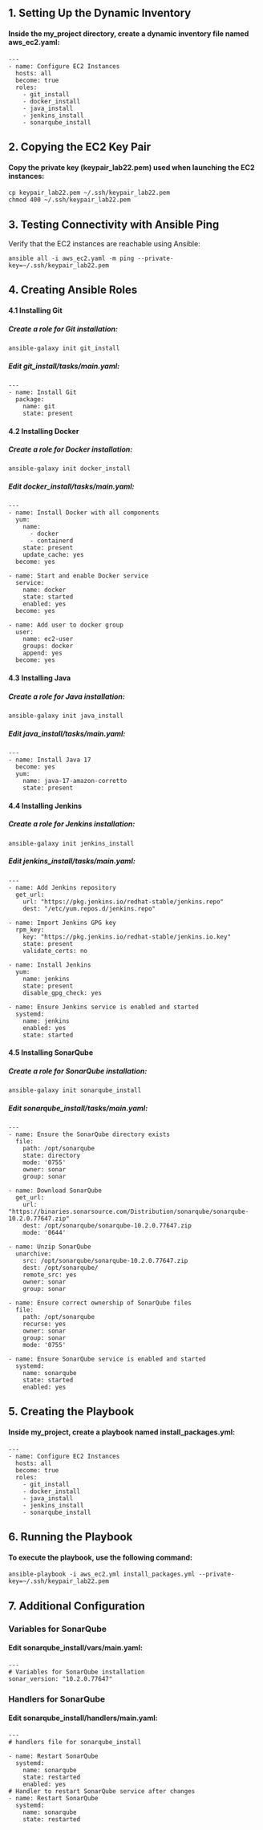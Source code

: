 ## 1. Setting Up the Dynamic Inventory
#### Inside the my_project directory, create a dynamic inventory file named aws_ec2.yaml:
```
---
- name: Configure EC2 Instances
  hosts: all
  become: true
  roles:
    - git_install
    - docker_install
    - java_install
    - jenkins_install
    - sonarqube_install
```
## 2. Copying the EC2 Key Pair
####  Copy the private key (keypair_lab22.pem) used when launching the EC2 instances:
```
cp keypair_lab22.pem ~/.ssh/keypair_lab22.pem
chmod 400 ~/.ssh/keypair_lab22.pem
```
## 3. Testing Connectivity with Ansible Ping
Verify that the EC2 instances are reachable using Ansible:
```
ansible all -i aws_ec2.yaml -m ping --private-key=~/.ssh/keypair_lab22.pem
```
## 4. Creating Ansible Roles
#### 4.1 Installing Git
##### Create a role for Git installation:
```
ansible-galaxy init git_install
```
##### Edit git_install/tasks/main.yaml:
```
---
- name: Install Git
  package:
    name: git
    state: present
```
#### 4.2 Installing Docker
##### Create a role for Docker installation:
```
ansible-galaxy init docker_install
```
##### Edit docker_install/tasks/main.yaml:
```
---
- name: Install Docker with all components
  yum:
    name:
      - docker
      - containerd
    state: present
    update_cache: yes  
  become: yes   

- name: Start and enable Docker service
  service:
    name: docker
    state: started
    enabled: yes   
  become: yes

- name: Add user to docker group
  user:
    name: ec2-user  
    groups: docker
    append: yes  
  become: yes
```
#### 4.3 Installing Java
##### Create a role for Java installation:
```
ansible-galaxy init java_install
```
##### Edit java_install/tasks/main.yaml:
```
---
- name: Install Java 17
  become: yes
  yum:
    name: java-17-amazon-corretto                                                                                                          
    state: present
```
#### 4.4 Installing Jenkins
##### Create a role for Jenkins installation:
```
ansible-galaxy init jenkins_install
```
##### Edit jenkins_install/tasks/main.yaml:
```
---
- name: Add Jenkins repository
  get_url:
    url: "https://pkg.jenkins.io/redhat-stable/jenkins.repo"
    dest: "/etc/yum.repos.d/jenkins.repo"

- name: Import Jenkins GPG key
  rpm_key:
    key: "https://pkg.jenkins.io/redhat-stable/jenkins.io.key"
    state: present
    validate_certs: no

- name: Install Jenkins
  yum:
    name: jenkins
    state: present
    disable_gpg_check: yes  

- name: Ensure Jenkins service is enabled and started
  systemd:
    name: jenkins
    enabled: yes
    state: started
```
#### 4.5 Installing SonarQube
##### Create a role for SonarQube installation:
```
ansible-galaxy init sonarqube_install
```
##### Edit sonarqube_install/tasks/main.yaml:
```
---
- name: Ensure the SonarQube directory exists
  file:
    path: /opt/sonarqube
    state: directory
    mode: '0755'
    owner: sonar
    group: sonar

- name: Download SonarQube
  get_url:
    url: "https://binaries.sonarsource.com/Distribution/sonarqube/sonarqube-10.2.0.77647.zip"
    dest: /opt/sonarqube/sonarqube-10.2.0.77647.zip
    mode: '0644'

- name: Unzip SonarQube
  unarchive:
    src: /opt/sonarqube/sonarqube-10.2.0.77647.zip
    dest: /opt/sonarqube/
    remote_src: yes
    owner: sonar
    group: sonar

- name: Ensure correct ownership of SonarQube files
  file:
    path: /opt/sonarqube
    recurse: yes
    owner: sonar
    group: sonar
    mode: '0755'

- name: Ensure SonarQube service is enabled and started
  systemd:
    name: sonarqube
    state: started
    enabled: yes
```
## 5. Creating the Playbook
#### Inside my_project, create a playbook named install_packages.yml:
```
---
- name: Configure EC2 Instances
  hosts: all
  become: true
  roles:
    - git_install
    - docker_install
    - java_install
    - jenkins_install
    - sonarqube_install
```
## 6. Running the Playbook
#### To execute the playbook, use the following command:
```
ansible-playbook -i aws_ec2.yml install_packages.yml --private-key=~/.ssh/keypair_lab22.pem
```
## 7. Additional Configuration
### Variables for SonarQube
#### Edit sonarqube_install/vars/main.yaml:
```
---
# Variables for SonarQube installation
sonar_version: "10.2.0.77647"
```
### Handlers for SonarQube
#### Edit sonarqube_install/handlers/main.yaml:
```
---
# handlers file for sonarqube_install

- name: Restart SonarQube
  systemd:
    name: sonarqube
    state: restarted
    enabled: yes
# Handler to restart SonarQube service after changes
- name: Restart SonarQube
  systemd:
    name: sonarqube
    state: restarted
```
